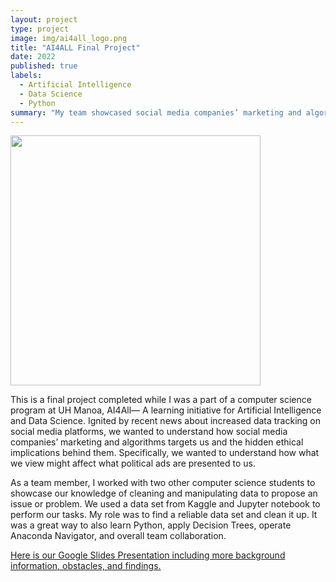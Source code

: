 ```yaml
---
layout: project
type: project
image: img/ai4all_logo.png
title: "AI4ALL Final Project"
date: 2022
published: true
labels:
  - Artificial Intelligence
  - Data Science
  - Python
summary: "My team showcased social media companies’ marketing and algorithms targets us by analyzing a data set regarding political social media ads viewed."
---
```


<div class="text-center p-4">
  <img width="400px" src="img/socialmedia-ai.jpg" class="img-thumbnail" >
</div>

This is a final project completed while I was a part of a computer science program at UH Manoa, AI4All— A learning initiative for Artificial Intelligence and Data Science. Ignited by recent news about increased data tracking on social media platforms, we wanted to understand how social media companies’ marketing and algorithms targets us and the hidden ethical implications behind them. Specifically, we wanted to understand how what we view might affect what political ads are presented to us.

As a team member, I worked with two other computer science students to showcase our knowledge of cleaning and manipulating data to propose an issue or problem. We used a data set from Kaggle and Jupyter notebook to perform our tasks. My role was to find a reliable data set and clean it up. It was a great way to also learn Python, apply Decision Trees, operate Anaconda Navigator, and overall team collaboration. 

[Here is our Google Slides Presentation including more background information, obstacles, and findings.](https://docs.google.com/presentation/d/1WWVus4Mm5T8OtfaycxZZe4krILQsvmAv9iRrC0wBEDA/edit?usp=sharing)
